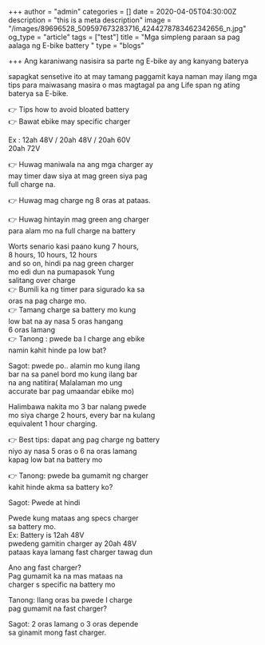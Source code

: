+++
author = "admin"
categories = []
date = 2020-04-05T04:30:00Z
description = "this is a meta description"
image = "/images/89696528_509597673283716_4244278783462342656_n.jpg"
og_type = "article"
tags = ["test"]
title = "Mga simpleng paraan sa pag aalaga ng E-bike battery "
type = "blogs"

+++
Ang karaniwang nasisira sa parte ng E-bike ay ang kanyang baterya

sapagkat sensetive ito at may tamang paggamit kaya naman may ilang mga tips para maiwasang masira o mas magtagal pa ang Life span ng ating baterya sa E-bike.

👉 Tips how to avoid bloated battery  
👉 Bawat ebike may specific charger

  
Ex : 12ah 48V / 20ah 48V / 20ah 60V  
20ah 72V

  
👉 Huwag maniwala na ang mga charger ay  
may timer daw siya at mag green siya pag  
full charge na.

👉 Huwag mag charge ng 8 oras at pataas.

👉 Huwag hintayin mag green ang charger  
para alam mo na full charge na battery

Worts senario kasi paano kung 7 hours,  
8 hours, 10 hours, 12 hours  
and so on, hindi pa nag green charger  
mo edi dun na pumapasok Yung  
salitang over charge  
👉 Bumili ka ng timer para sigurado ka sa  
oras na pag charge mo.  
👉 Tamang charge sa battery mo kung  
low bat na ay nasa 5 oras hangang  
6 oras lamang  
👉 Tanong : pwede ba I charge ang ebike  
namin kahit hinde pa low bat?

Sagot: pwede po.. alamin mo kung ilang  
bar na sa panel bord mo kung ilang bar  
na ang natitira( Malalaman mo ung  
accurate bar pag umaandar ebike mo)

Halimbawa nakita mo 3 bar nalang pwede  
mo siya charge 2 hours, every bar na kulang  
equivalent 1 hour charging.

👉 Best tips: dapat ang pag charge ng battery  
niyo ay nasa 5 oras o 6 na oras lamang  
kapag low bat na battery mo

👉 Tanong: pwede ba gumamit ng charger  
kahit hinde akma sa battery ko?

Sagot: Pwede at hindi

Pwede kung mataas ang specs charger  
sa battery mo.  
Ex: Battery is 12ah 48V  
pwedeng gamitin charger ay 20ah 48V  
pataas kaya lamang fast charger tawag dun

Ano ang fast charger?  
Pag gumamit ka na mas mataas na  
charger s specific na battery mo

Tanong: Ilang oras ba pwede I charge  
pag gumamit na fast charger?

Sagot: 2 oras lamang o 3 oras depende  
sa ginamit mong fast charger.